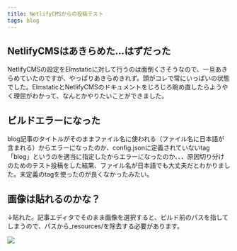 ```yaml
---
title: NetlifyCMSからの投稿テスト
tags: blog
---
```

## NetlifyCMSはあきらめた…はずだった

NetlifyCMSの設定をElmstaticに対して行うのは面倒くさそうなので、一旦あきらめていたのですが、やっぱりあきらめきれず。頭がコレで常にいっぱいの状態でした。ElmstaticとNetlifyCMSのドキュメントをじろじろ眺め直したらようやく理屈がわかって、なんとかやりたいことができました。

## ビルドエラーになった

blog記事のタイトルがそのままファイル名に使われる（ファイル名に日本語が含まれる）からエラーになったのか、config.jsonに定義されていないtag「blog」というのを適当に指定したからエラーになったのか、、、原因切り分けのためのテスト投稿をした結果、ファイル名が日本語でも大丈夫だとわかりました。未定義のtagを使ったのが良くなかったみたい。

## 画像は貼れるのかな？

↓貼れた。記事エディタでそのまま画像を選択すると、ビルド前のパスを指してしまうので、パスから_resources/を除去する必要があります。

![](/img/uploads/スクリーンショット-2021-04-07-6.06.58.png)